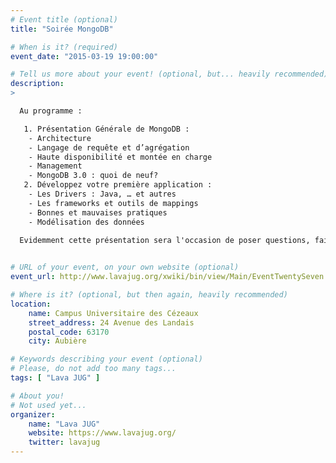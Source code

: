 ```yaml
---
# Event title (optional)
title: "Soirée MongoDB"

# When is it? (required)
event_date: "2015-03-19 19:00:00"

# Tell us more about your event! (optional, but... heavily recommended)
description:
>

  Au programme :

   1. Présentation Générale de MongoDB :
    - Architecture
    - Langage de requête et d’agrégation
    - Haute disponibilité et montée en charge
    - Management
    - MongoDB 3.0 : quoi de neuf?
   2. Développez votre première application :
    - Les Drivers : Java, … et autres
    - Les frameworks et outils de mappings
    - Bonnes et mauvaises pratiques
    - Modélisation des données
  
  Evidemment cette présentation sera l'occasion de poser questions, faire des commentaires autour du NoSQL et de MongoDB!


# URL of your event, on your own website (optional)
event_url: http://www.lavajug.org/xwiki/bin/view/Main/EventTwentySeven

# Where is it? (optional, but then again, heavily recommended)
location:
    name: Campus Universitaire des Cézeaux
    street_address: 24 Avenue des Landais
    postal_code: 63170
    city: Aubière

# Keywords describing your event (optional)
# Please, do not add too many tags...
tags: [ "Lava JUG" ]

# About you!
# Not used yet...
organizer:
    name: "Lava JUG"
    website: https://www.lavajug.org/
    twitter: lavajug
---
```

